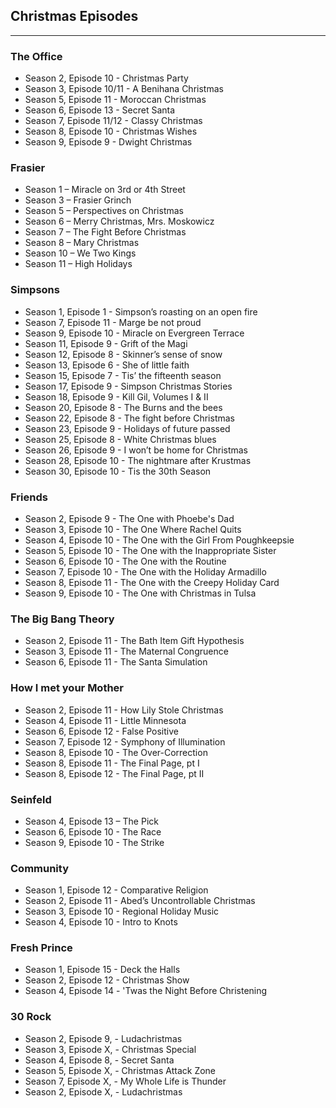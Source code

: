 ## Christmas Episodes

-------

### The Office
- Season 2, Episode 10 - Christmas Party 
- Season 3, Episode 10/11 - A Benihana Christmas
- Season 5, Episode 11 - Moroccan Christmas
- Season 6, Episode 13 - Secret Santa
- Season 7, Episode 11/12 - Classy Christmas
- Season 8, Episode 10 - Christmas Wishes
- Season 9, Episode 9 - Dwight Christmas

 
### Frasier
- Season 1 – Miracle on 3rd or 4th Street
- Season 3 – Frasier Grinch
- Season 5 – Perspectives on Christmas
- Season 6 – Merry Christmas, Mrs. Moskowicz
- Season 7 – The Fight Before Christmas
- Season 8 – Mary Christmas
- Season 10 – We Two Kings
- Season 11 – High Holidays

### Simpsons
- Season 1, Episode 1 - Simpson’s roasting on an open fire 
- Season 7, Episode 11 - Marge be not proud 
- Season 9, Episode 10 - Miracle on Evergreen Terrace 
- Season 11, Episode 9 - Grift of the Magi
- Season 12, Episode 8 - Skinner’s sense of snow
- Season 13, Episode 6 - She of little faith
- Season 15, Episode 7 - Tis’ the fifteenth season
- Season 17, Episode 9 - Simpson Christmas Stories
- Season 18, Episode 9 - Kill Gil, Volumes I & II
- Season 20, Episode 8 - The Burns and the bees
- Season 22, Episode 8 - The fight before Christmas
- Season 23, Episode 9 - Holidays of future passed
- Season 25, Episode 8 - White Christmas blues
- Season 26, Episode 9 - I won’t be home for Christmas
- Season 28, Episode 10 - The nightmare after Krustmas
- Season 30, Episode 10 - Tis the 30th Season

### Friends
- Season 2, Episode 9 - The One with Phoebe's Dad
- Season 3, Episode 10 - The One Where Rachel Quits
- Season 4, Episode 10 - The One with the Girl From Poughkeepsie
- Season 5, Episode 10 - The One with the Inappropriate Sister
- Season 6, Episode 10 - The One with the Routine
- Season 7, Episode 10 - The One with the Holiday Armadillo
- Season 8, Episode 11 - The One with the Creepy Holiday Card
- Season 9, Episode 10 - The One with Christmas in Tulsa

### The Big Bang Theory
- Season 2, Episode 11 - The Bath Item Gift Hypothesis
- Season 3, Episode 11 - The Maternal Congruence
- Season 6, Episode 11 - The Santa Simulation

### How I met your Mother
- Season 2, Episode 11 - How Lily Stole Christmas
- Season 4, Episode 11 - Little Minnesota
- Season 6, Episode 12 - False Positive
- Season 7, Episode 12 - Symphony of Illumination
- Season 8, Episode 10 - The Over-Correction
- Season 8, Episode 11 - The Final Page, pt I
- Season 8, Episode 12 - The Final Page, pt II

### Seinfeld
- Season 4, Episode 13 – The Pick
- Season 6, Episode 10 - The Race
- Season 9, Episode 10 - The Strike

### Community
- Season 1, Episode 12 - Comparative Religion
- Season 2, Episode 11 - Abed’s Uncontrollable Christmas
- Season 3, Episode 10 - Regional Holiday Music
- Season 4, Episode 10 - Intro to Knots

### Fresh Prince
- Season 1, Episode 15 - Deck the Halls
- Season 2, Episode 12 - Christmas Show
- Season 4, Episode 14 - 'Twas the Night Before Christening


### 30 Rock
- Season 2, Episode 9, - Ludachristmas
- Season 3, Episode X, - Christmas Special
- Season 4, Episode 8, - Secret Santa
- Season 5, Episode X, - Christmas Attack Zone
- Season 7, Episode X, - My Whole Life is Thunder
- Season 2, Episode X, - Ludachristmas